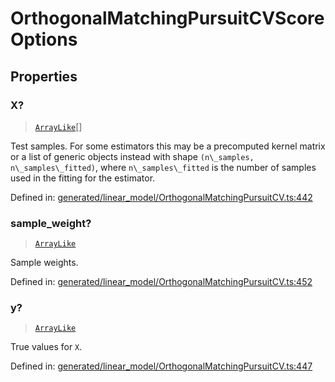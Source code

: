 # OrthogonalMatchingPursuitCVScoreOptions

## Properties

### X?

> [`ArrayLike`](../types/ArrayLike.md)[]

Test samples. For some estimators this may be a precomputed kernel matrix or a list of generic objects instead with shape `(n\_samples, n\_samples\_fitted)`, where `n\_samples\_fitted` is the number of samples used in the fitting for the estimator.

Defined in:  [generated/linear\_model/OrthogonalMatchingPursuitCV.ts:442](https://github.com/transitive-bullshit/scikit-learn-ts/blob/b59c1ff/packages/sklearn/src/generated/linear_model/OrthogonalMatchingPursuitCV.ts#L442)

### sample\_weight?

> [`ArrayLike`](../types/ArrayLike.md)

Sample weights.

Defined in:  [generated/linear\_model/OrthogonalMatchingPursuitCV.ts:452](https://github.com/transitive-bullshit/scikit-learn-ts/blob/b59c1ff/packages/sklearn/src/generated/linear_model/OrthogonalMatchingPursuitCV.ts#L452)

### y?

> [`ArrayLike`](../types/ArrayLike.md)

True values for `X`.

Defined in:  [generated/linear\_model/OrthogonalMatchingPursuitCV.ts:447](https://github.com/transitive-bullshit/scikit-learn-ts/blob/b59c1ff/packages/sklearn/src/generated/linear_model/OrthogonalMatchingPursuitCV.ts#L447)
